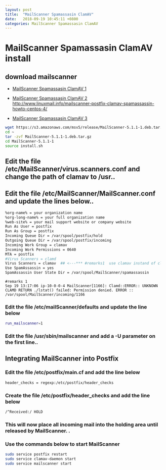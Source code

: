 ```yaml
---
layout: post
title:  "MailScanner Spamassasin ClamAV"
date:   2018-09-19 10:45:11 +0800
categories: MailScanner Spamassasin ClamAV
---
```


# MailScanner Spamassasin ClamAV install

## download mailscanner
- [MailScanner Spamassasin ClamAV 1](http://www.linuxmail.info/mailscanner-postfix-clamav-spamassassin-howto-ubuntu-10-04/)

- [MailScanner Spamassasin ClamAV 2](https://blog.csdn.net/zstack_org/article/details/71514332)
http://www.linuxmail.info/mailscanner-postfix-clamav-spamassassin-howto-centos-4/

- [MailScanner Spamassasin ClamAV 3](http://www.linuxmail.info/mailscanner-postfix-clamav-spamassassin-howto-centos-4/)

```bash
wget https://s3.amazonaws.com/msv5/release/MailScanner-5.1.1-1.deb.tar.gz
cd ~
tar -zvf MailScanner-5.1.1-1.deb.tar.gz
cd MailScanner-5.1.1-1
source install.sh
```

## Edit the file /etc/MailScanner/virus.scanners.conf and change the path of clamav to /usr..


## Edit the file /etc/MailScanner/MailScanner.conf and update the lines below..
```bash
%org-name% = your organization name
%org-long-name% = your full organization name
%web-site% = your mail support website or company website
Run As User = postfix
Run As Group = postfix
Incoming Queue Dir = /var/spool/postfix/hold
Outgoing Queue Dir = /var/spool/postfix/incoming
Incoming Work Group = clamav
Incoming Work Permissions = 0640
MTA = postfix
#Virus Scanners = clamd
Virus Scanners = clamav  ## <---*** #remarks1  use clamav instand of clamd this to  remove the permission error!!**
Use SpamAssassin = yes
SpamAssassin User State Dir = /var/spool/MailScanner/spamassassin
```

~~~
#remarks 1
Sep 19 13:17:06 ip-10-0-0-4 MailScanner[1166]: Clamd::ERROR:: UNKNOWN CLAMD RETURN ./lstat() failed: Permission denied. ERROR :: /var/spool/MailScanner/incoming/1166
~~~

### Edit the file /etc/mailScanner/defaults and update the line below 
```bash
run_mailscanner=1
```

### Edit the file /usr/sbin/mailscanner and add a -U parameter on the first line..

## Integrating MailScanner into Postfix

### Edit the file /etc/postfix/main.cf and add the line below 
```bash
header_checks = regexp:/etc/postfix/header_checks
```

###  Create the file /etc/postfix/header_checks and add the line below 

```bash
/^Received:/ HOLD
```
### This will now place all incoming mail into the holding area until released by MailScanner. .

### Use the commands below to start MailScanner
```bash
sudo service postfix restart
sudo service clamav-daemon start
sudo service mailscanner start
```